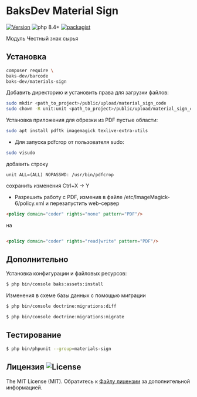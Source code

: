 # BaksDev Material Sign

[![Version](https://img.shields.io/badge/version-7.2.53-blue)](https://github.com/baks-dev/materials-sign/releases)
![php 8.4+](https://img.shields.io/badge/php-min%208.4-red.svg)
[![packagist](https://img.shields.io/badge/packagist-green)](https://packagist.org/packages/baks-dev/materials-sign)

Модуль Честный знак сырья

## Установка

``` bash
composer require \
baks-dev/barcode
baks-dev/materials-sign
```

Добавить директорию и установить права для загрузки файлов:

``` bash
sudo mkdir <path_to_project>/public/upload/material_sign_code
sudo chown -R unit:unit <path_to_project>/public/upload/material_sign_code
```

Установка приложения для обрезки из PDF пустые области:

```bash
sudo apt install pdftk imagemagick texlive-extra-utils
```

* Для запуска pdfcrop от пользователя sudo:

```bash
sudo visudo
```

добавить строку

```text
unit ALL=(ALL) NOPASSWD: /usr/bin/pdfcrop
```

сохранить изменения Ctrl+X -> Y

* Pазрешить работу с PDF, изменив в файле /etc/ImageMagick-6/policy.xml и перезапустить web-сервер

```html
<policy domain="coder" rights="none" pattern="PDF"/>
```

на

```html

<policy domain="coder" rights="read|write" pattern="PDF"/>
```

## Дополнительно

Установка конфигурации и файловых ресурсов:

``` bash
$ php bin/console baks:assets:install
```

Изменения в схеме базы данных с помощью миграции

``` bash
$ php bin/console doctrine:migrations:diff

$ php bin/console doctrine:migrations:migrate
```

## Тестирование

``` bash
$ php bin/phpunit --group=materials-sign
```

## Лицензия ![License](https://img.shields.io/badge/MIT-green)

The MIT License (MIT). Обратитесь к [Файлу лицензии](LICENSE.md) за дополнительной информацией.

